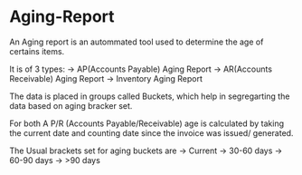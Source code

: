 # Aging-Report

An Aging report is an autommated tool used to determine the age of certains items.

It is of 3 types:
    -> AP(Accounts Payable) Aging Report
    -> AR(Accounts Receivable) Aging Report
    -> Inventory Aging Report 
    
 The data is placed in groups called Buckets, which help in segregarting the data based on aging bracker set.
 
 For both A P/R (Accounts Payable/Receivable) age is calculated by taking the current date and counting date since the invoice was issued/ generated.
 
 The Usual brackets set for aging buckets are 
      -> Current 
      -> 30-60 days 
      -> 60-90 days
      -> >90 days
